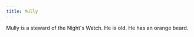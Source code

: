 ```yaml
---
title: Mully
---
```


Mully is a steward of the Night's Watch. He is old. He has an orange beard.


